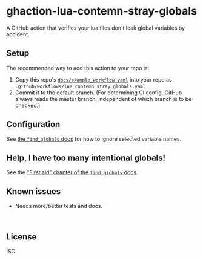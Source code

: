 ﻿
<!--#echo json="package.json" key="name" underline="=" -->
ghaction-lua-contemn-stray-globals
==================================
<!--/#echo -->

<!--#echo json="package.json" key="description" -->
A GitHub action that verifies your lua files don&#39;t leak global variables
by accident.
<!--/#echo -->




Setup
-----

The recommended way to add this action to your repo is:

1.  Copy this repo's [`docs/example_workflow.yaml`](docs/example_workflow.yaml)
    into your repo as `.github/workflows/lua_contemn_stray_globals.yaml`
1.  Commit it to the default branch.
    (For determining CI config, GitHub always reads the master branch,
    independent of which branch is to be checked.)


Configuration
-------------

See [the `find_globals` docs][find_globals-docs] for how to ignore selected
variable names.

  [find_globals-docs]: https://mk-pmb.github.io/lua-util-pmb/find_globals.html




Help, I have too many intentional globals!
------------------------------------------

See the ["First aid" chapter of the `find_globals` docs][first-aid].

  [first-aid]: https://mk-pmb.github.io/lua-util-pmb/find_globals.html#first-aid




Known issues
------------

* Needs more/better tests and docs.







<!--#toc stop="scan" -->
&nbsp;


License
-------
<!--#echo json="package.json" key=".license" -->
ISC
<!--/#echo -->

